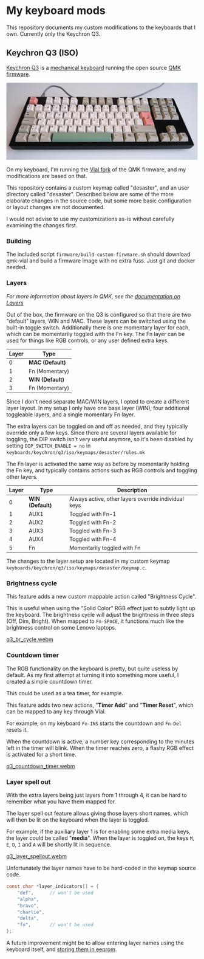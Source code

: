 # My keyboard mods

This repository documents my custom modifications to the keyboards that I own.
Currently only the Keychron Q3.

## Keychron Q3 (ISO)

[Keychron Q3](https://www.keychron.com/products/keychron-q3-qmk-custom-mechanical-keyboard)
is a
[mechanical keyboard](https://en.wikipedia.org/wiki/Keyboard_technology#Mechanical-switch_keyboard)
running the open source [QMK firmware](https://docs.qmk.fm/#/).

![](./media/q3_pic.jpg)

On my keyboard, I'm running the [Vial fork](https://get.vial.today/) of the QMK firmware, and my
modifications are based on that.

This repository contains a custom keymap called "desaster", and an user
directory called "desaster". Described below are some of the more elaborate
changes in the source code, but some more basic configuration or layout
changes are not documented.

I would not advise to use my customizations as-is without carefully examining
the changes first.

### Building

The included script `firmware/build-custom-firwmare.sh` should download
qmk-vial and build a firmware image with no extra fuss. Just git and docker
needed.

### Layers

*For more information about layers in QMK, see the [documentation on Layers](https://docs.qmk.fm/#/feature_layers?id=working-with-layers)*

Out of the box, the firmware on the Q3 is configured so that there are two
"default" layers, WIN and MAC. These layers can be switched using the built-in
toggle switch. Additionally there is one momentary layer for each, which can
be momentarily toggled with the Fn key. The Fn layer can be used for things
like RGB controls, or any user defined extra keys.

| Layer | Type              |
| ----- | ----------------- |
| 0     | **MAC (Default)** |
| 1     | Fn (Momentary)    |
| 2     | **WIN (Default)** |
| 3     | Fn (Momentary)    |

Since I don't need separate MAC/WIN layers, I opted to create a different
layer layout. In my setup I only have one base layer (WIN), four additional
toggleable layers, and a single momentary Fn layer.

The extra layers can be toggled on and off as needed, and they typically
override only a few keys. Since there are several layers available for toggling,
the DIP switch isn't very useful anymore, so it's been disabled by setting
`DIP_SWITCH_ENABLE = no` in `keyboards/keychron/q3/iso/keymaps/desaster/rules.mk`

The Fn layer is activated the same way as before by momentarily holding the
Fn key, and typically contains actions such as RGB controls and toggling other
layers.

| Layer | Type              | Description        |
| ----- | ----------------- | ------------------ |
| 0     | **WIN (Default)** | Always active, other layers override individual keys |
| 1     | AUX1              | Toggled with Fn-1  |
| 2     | AUX2              | Toggled with Fn-2  |
| 3     | AUX3              | Toggled with Fn-3  |
| 4     | AUX4              | Toggled with Fn-4  |
| 5     | Fn                | Momentarily toggled with Fn |

The changes to the layer setup are located in my custom keymap `keyboards/keychron/q3/iso/keymaps/desaster/keymap.c`.

### Brightness cycle

This feature adds a new custom mappable action called "Brightness Cycle".

This is useful when using the "Solid Color" RGB effect just to subtly light up the
keyboard. The brightness cycle will adjust the brightness in three steps (Off,
Dim, Bright). When mapped to `Fn-SPACE`, it functions much like the brightness
control on some Lenovo laptops.

[q3_br_cycle.webm](https://github.com/desaster/keyboard-hacks/assets/631441/1b234d95-7dbd-4559-a4f1-506e2b08e9e8)

### Countdown timer

The RGB functionality on the keyboard is pretty, but quite useless by default.
As my first attempt at turning it into something more useful, I created a
simple countdown timer.

This could be used as a tea timer, for example.

This feature adds two new actions, "**Timer Add**" and "**Timer Reset**",
which can be mapped to any key through Vial.

For example, on my keyboard `Fn-INS` starts the countdown and `Fn-Del`
resets it.

When the countdown is active, a number key corresponding to the minutes left
in the timer will blink. When the timer reaches zero, a flashy RGB effect is
activated for a short time.

[q3_countdown_timer.webm](https://github.com/desaster/keyboard-hacks/assets/631441/04391aad-9f8f-408c-9988-60910197b702)

### Layer spell out

With the extra layers being just layers from 1 through 4, it can be hard to
remember what you have them mapped for.

The layer spell out feature allows giving those layers short names, which will
then be lit on the keyboard when the layer is toggled.

For example, if the auxiliary layer 1 is for enabling some extra media keys,
the layer could be called "**media**". When the layer is toggled on, the keys
`M`, `E`, `D`, `I` and `A` will be shortly lit in sequence.

[q3_layer_spellout.webm](https://github.com/desaster/keyboard-hacks/assets/631441/d961ddd0-3723-4429-90c9-e8e89675b8eb)

Unfortunately the layer names have to be hard-coded in the keymap source code.

```c
const char *layer_indicators[] = {
    "def",      // won't be used
    "alpha",
    "bravo",
    "charlie",
    "delta",
    "fn",       // won't be used
};
```

A future improvement might be to allow entering layer names using the keyboard
itself, and
[storing them in eeprom](https://github.com/qmk/qmk_firmware/blob/master/docs/feature_eeprom.md#persistent-configuration-eeprom).
